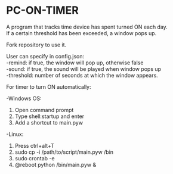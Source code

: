 # PC-ON-TIMER

A program that tracks time device has spent turned ON each day.\
If a certain threshold has been exceeded, a window pops up.

Fork repository to use it.

User can specify in config.json:\
-remind: if true, the window will pop up, otherwise false\
-sound: if true, the sound will be played when window pops up\
-threshold: number of seconds at which the window appears.

For timer to turn ON automatically:

-Windows OS: 
1) Open command prompt
2) Type shell:startup and enter
3) Add a shortcut to main.pyw

-Linux:
1) Press ctrl+alt+T
2) sudo cp -i /path/to/script/main.pyw /bin
3) sudo crontab -e
4) @reboot python /bin/main.pyw &
